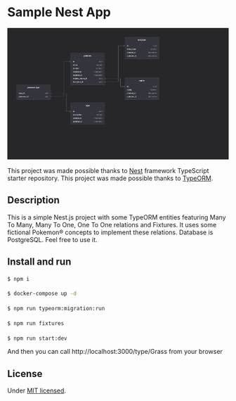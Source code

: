 # Sample Nest App

<p align="center">
  <a href="https://github.com/danielvfo/sample-nest-app" target="blank"><img src="./diagram.png" width="640" alt="Project ER Diagram" /></a>
</p>

This project was made possible thanks to [Nest](https://github.com/nestjs/nest) framework TypeScript starter repository.
This project was made possible thanks to [TypeORM](https://github.com/typeorm/typeorm).

## Description

This is a simple Nest.js project with some TypeORM entities featuring Many To Many, Many To One, One To One relations and Fixtures. It uses some fictional Pokemon® concepts to implement these relations. Database is PostgreSQL. Feel free to use it.

## Install and run

```bash
$ npm i

$ docker-compose up -d

$ npm run typeorm:migration:run

$ npm run fixtures

$ npm run start:dev
```
And then you can call http://localhost:3000/type/Grass from your browser

## License

Under [MIT licensed](LICENSE).
